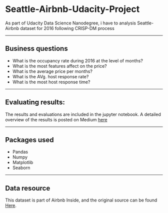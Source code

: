 # Seattle-Airbnb-Udacity-Project

As part of Udacity Data Science Nanodegree, i have to analysis Seattle-Airbnb dataset for 2016 following CRISP-DM process 



------

## Business questions

* What is the occupancy rate during 2016 at the level of months?
* What is the most features affect on the price?
* What is the average price per months?
* What is the AVg. host response rate?
* What is the most host response time?

------

## Evaluating results:

The results and evaluations are included in the jupyter notebook. A detailed overview of the results is posted on Medium [here](https://mohamed-azzam.github.io/Seattle-Airbnb-Udacity-Project/)

------



## Packages used

* Pandas
* Numpy
* Matplotlib
* Seaborn

------



## Data resource

This dataset is part of Airbnb Inside, and the original source can be found [Here](https://www.kaggle.com/airbnb/seattle/data).

 
